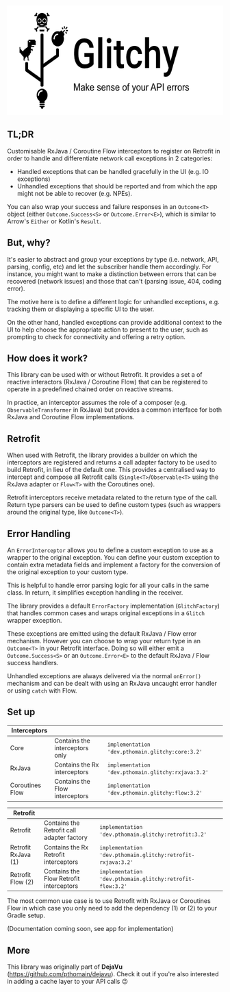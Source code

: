 <img src="https://github.com/pthomain/glitchy/blob/master/github/glitchy-header.png" style="height: 256px; width: auto;"/>

TL;DR
-----

Customisable RxJava / Coroutine Flow interceptors to register on Retrofit in order to handle and differentiate network call exceptions in 2 categories:

- Handled exceptions that can be handled gracefully in the UI (e.g. IO exceptions)
- Unhandled exceptions that should be reported and from which the app might not be able to recover (e.g. NPEs).

You can also wrap your success and failure responses in an `Outcome<T>` object (either `Outcome.Success<S>` or `Outcome.Error<E>`), which is similar to Arrow's `Either` or Kotlin's `Result`.

But, why?
---------

It's easier to abstract and group your exceptions by type (i.e. network, API, parsing, config, etc) and let the subscriber handle them accordingly. For instance, you might want to make a distinction between errors that can be recovered (network issues) and those that can't (parsing issue, 404, coding error).

The motive here is to define a different logic for unhandled exceptions, e.g. tracking them or displaying a specific UI to the user. 

On the other hand, handled exceptions can provide additional context to the UI to help choose the appropriate action to present to the user, such as prompting to check for connectivity and offering a retry option.

How does it work?
-----------------

This library can be used with or without Retrofit. It provides a set a of reactive interactors (RxJava / Coroutine Flow) that can be registered to operate in a predefined chained order on reactive streams. 

In practice, an interceptor assumes the role of a composer (e.g. `ObservableTransformer` in RxJava) but provides a common interface for both RxJava and Coroutine Flow implementations. 

Retrofit
--------

When used with Retrofit, the library provides a builder on which the interceptors are registered and returns a call adapter factory to be used to build Retrofit, in lieu of the default one. This provides a centralised way to intercept and compose all Retrofit calls (`Single<T>`/`Observable<T>` using the RxJava adapter or `Flow<T>` with the Coroutines one).

Retrofit interceptors receive metadata related to the return type of the call. Return type parsers can be used to define custom types (such as wrappers around the original type, like `Outcome<T>`).

Error Handling
--------------

An `ErrorInterceptor` allows you to define a custom exception to use as a wrapper to the original exception. You can define your custom exception to contain extra metadata fields and implement a factory for the conversion of the original exception to your custom type. 

This is helpful to handle error parsing logic for all your calls in the same class. In return, it simplifies exception handling in the receiver.

The library provides a default `ErrorFactory` implementation (`GlitchFactory`) that handles common cases and wraps original exceptions in a `Glitch` wrapper exception.

These exceptions are emitted using the default RxJava / Flow error mechanism. However you can choose to wrap your return type in an `Outcome<T>` in your Retrofit interface. Doing so will either emit a `Outcome.Success<S>` or an `Outcome.Error<E>` to the default RxJava / Flow success handlers.

Unhandled exceptions are always delivered via the normal `onError()` mechanism and can be dealt with using an RxJava uncaught error handler or using `catch` with Flow.

Set up
------

| Interceptors | | |
|--- |--- |--- |
| Core | Contains the interceptors only | ```implementation 'dev.pthomain.glitchy:core:3.2'``` |
| RxJava | Contains the Rx interceptors | ```implementation 'dev.pthomain.glitchy:rxjava:3.2'``` |
| Coroutines Flow | Contains the Flow interceptors | ```implementation 'dev.pthomain.glitchy:flow:3.2'``` |

| Retrofit | | |
|--- |--- |--- |
| Retrofit | Contains the Retrofit call adapter factory | ```implementation 'dev.pthomain.glitchy:retrofit:3.2'``` |
| Retrofit RxJava (1) | Contains the Rx Retrofit interceptors | ```implementation 'dev.pthomain.glitchy:retrofit-rxjava:3.2'``` |
| Retrofit Flow (2)| Contains the Flow Retrofit interceptors | ```implementation 'dev.pthomain.glitchy:retrofit-flow:3.2'``` |

The most common use case is to use Retrofit with RxJava or Coroutines Flow in which case you only need to add the dependency (1) or (2) to your Gradle setup.

(Documentation coming soon, see app for implementation)

More
----

This library was originally part of __DejaVu__ (https://github.com/pthomain/dejavu). Check it out if you're also interested in adding a cache layer to your API calls 😉

